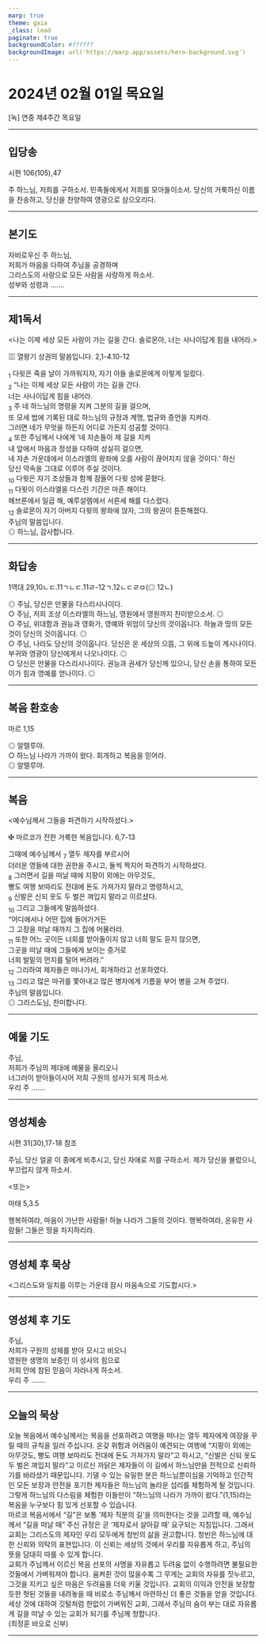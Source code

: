 ```yaml
---
marp: true
theme: gaia
_class: lead
paginate: true
backgroundColor: #ffffff
backgroundImage: url('https://marp.app/assets/hero-background.svg')
---
```


# 2024년 02월 01일 목요일

[녹] 연중 제4주간 목요일  




---

## 입당송

시편 106(105),47

주 하느님, 저희를 구하소서. 민족들에게서 저희를 모아들이소서. 당신의 거룩하신 이름을 찬송하고, 당신을 찬양하여 영광으로 삼으오리다.  
  


---

## 본기도

자비로우신 주 하느님,  
저희가 마음을 다하여 주님을 공경하며  
그리스도의 사랑으로 모든 사람을 사랑하게 하소서.  
성부와 성령과 …….  
  


---

## 제1독서

<나는 이제 세상 모든 사람이 가는 길을 간다. 솔로몬아, 너는 사나이답게 힘을 내어라.>

▥ 열왕기 상권의 말씀입니다. 2,1-4.10-12

<sub>1</sub> 다윗은 죽을 날이 가까워지자, 자기 아들 솔로몬에게 이렇게 일렀다.  
<sub>2</sub> “나는 이제 세상 모든 사람이 가는 길을 간다.  
너는 사나이답게 힘을 내어라.  
<sub>3</sub> 주 네 하느님의 명령을 지켜 그분의 길을 걸으며,  
또 모세 법에 기록된 대로 하느님의 규정과 계명, 법규와 증언을 지켜라.  
그러면 네가 무엇을 하든지 어디로 가든지 성공할 것이다.  
<sub>4</sub> 또한 주님께서 나에게 ‘네 자손들이 제 길을 지켜  
내 앞에서 마음과 정성을 다하여 성실히 걸으면,  
네 자손 가운데에서 이스라엘의 왕좌에 오를 사람이 끊어지지 않을 것이다.’ 하신  
당신 약속을 그대로 이루어 주실 것이다.  
<sub>10</sub> 다윗은 자기 조상들과 함께 잠들어 다윗 성에 묻혔다.  
<sub>11</sub> 다윗이 이스라엘을 다스린 기간은 마흔 해이다.  
헤브론에서 일곱 해, 예루살렘에서 서른세 해를 다스렸다.  
<sub>12</sub> 솔로몬이 자기 아버지 다윗의 왕좌에 앉자, 그의 왕권이 튼튼해졌다.  
주님의 말씀입니다.  
◎ 하느님, 감사합니다.  
  


---

## 화답송

1역대 29,10ㄴㄷ.11ㄱㄴㄷ.11ㄹ-12ㄱ.12ㄴㄷㄹㅁ(◎ 12ㄴ)

◎ 주님, 당신은 만물을 다스리시나이다.  
○ 주님, 저희 조상 이스라엘의 하느님, 영원에서 영원까지 찬미받으소서. ◎  
○ 주님, 위대함과 권능과 영화가, 영예와 위엄이 당신의 것이옵니다. 하늘과 땅의 모든 것이 당신의 것이옵니다. ◎  
○ 주님, 나라도 당신의 것이옵니다. 당신은 온 세상의 으뜸, 그 위에 드높이 계시나이다. 부귀와 영광이 당신에게서 나오나이다. ◎  
○ 당신은 만물을 다스리시나이다. 권능과 권세가 당신께 있으니, 당신 손을 통하여 모든 이가 힘과 영예를 얻나이다. ◎  
  


---

## 복음 환호송

마르 1,15

◎ 알렐루야.  
○ 하느님 나라가 가까이 왔다. 회개하고 복음을 믿어라.  
◎ 알렐루야.  
  


---

## 복음

<예수님께서 그들을 파견하기 시작하셨다.>

✠ 마르코가 전한 거룩한 복음입니다. 6,7-13

그때에 예수님께서 <sub>7</sub> 열두 제자를 부르시어  
더러운 영들에 대한 권한을 주시고, 둘씩 짝지어 파견하기 시작하셨다.  
<sub>8</sub> 그러면서 길을 떠날 때에 지팡이 외에는 아무것도,  
빵도 여행 보따리도 전대에 돈도 가져가지 말라고 명령하시고,  
<sub>9</sub> 신발은 신되 옷도 두 벌은 껴입지 말라고 이르셨다.  
<sub>10</sub> 그리고 그들에게 말씀하셨다.  
“어디에서나 어떤 집에 들어가거든  
그 고장을 떠날 때까지 그 집에 머물러라.  
<sub>11</sub> 또한 어느 곳이든 너희를 받아들이지 않고 너희 말도 듣지 않으면,  
그곳을 떠날 때에 그들에게 보이는 증거로  
너희 발밑의 먼지를 털어 버려라.”  
<sub>12</sub> 그리하여 제자들은 떠나가서, 회개하라고 선포하였다.  
<sub>13</sub> 그리고 많은 마귀를 쫓아내고 많은 병자에게 기름을 부어 병을 고쳐 주었다.  
주님의 말씀입니다.  
◎ 그리스도님, 찬미합니다.  
  


---

## 예물 기도

주님,  
저희가 주님의 제대에 예물을 올리오니  
너그러이 받아들이시어 저희 구원의 성사가 되게 하소서.  
우리 주 …….  
  


---

## 영성체송

시편 31(30),17-18 참조

주님, 당신 얼굴 이 종에게 비추시고, 당신 자애로 저를 구하소서. 제가 당신을 불렀으니, 부끄럽지 않게 하소서.  
  
<또는>  
  
마태 5,3.5  
  
행복하여라, 마음이 가난한 사람들! 하늘 나라가 그들의 것이다. 행복하여라, 온유한 사람들! 그들은 땅을 차지하리라.  


---

## 영성체 후 묵상

<그리스도와 일치를 이루는 가운데 잠시 마음속으로 기도합시다.>  


---

## 영성체 후 기도

주님,  
저희가 구원의 성체를 받아 모시고 비오니  
영원한 생명의 보증인 이 성사의 힘으로  
저희 안에 참된 믿음이 자라나게 하소서.  
우리 주 …….  
  


---

## 오늘의 묵상

오늘 복음에서 예수님께서는 복음을 선포하려고 여행을 떠나는 열두 제자에게 여장을 꾸릴 때의 규칙을 일러 주십니다. 온갖 위험과 어려움이 예견되는 여행에 “지팡이 외에는 아무것도, 빵도 여행 보따리도 전대에 돈도 가져가지 말라”고 하시고, “신발은 신되 옷도 두 벌은 껴입지 말라”고 이르신 까닭은 제자들이 이 길에서 하느님만을 전적으로 신뢰하기를 바라셨기 때문입니다. 기댈 수 있는 유일한 분은 하느님뿐이심을 기억하고 인간적인 모든 보장과 안전을 포기한 제자들은 하느님의 놀라운 섭리를 체험하게 될 것입니다. 그렇게 하느님의 다스림을 체험한 이들만이 “하느님의 나라가 가까이 왔다.”(1,15)라는 복음을 누구보다 힘 있게 선포할 수 있습니다.  
마르코 복음서에서 “길”은 보통 ‘제자 직분의 길’을 의미한다는 것을 고려할 때, 예수님께서 “길을 떠날 때” 주신 규정은 곧 ‘제자로서 살아갈 때’ 요구되는 지침입니다. 그래서 교회는 그리스도의 제자인 우리 모두에게 청빈의 삶을 권고합니다. 청빈은 하느님에 대한 신뢰와 의탁의 표현입니다. 이 신뢰는 세상의 것에서 우리를 자유롭게 하고, 주님의 뜻을 담대히 따를 수 있게 합니다.  
교회가 주님께서 이르신 복음 선포의 사명을 자유롭고 두려움 없이 수행하려면 불필요한 것들에서 가벼워져야 합니다. 움켜쥔 것이 많을수록 그 무게는 교회의 자유를 짓누르고, 그것을 지키고 싶은 마음은 두려움을 더욱 키울 것입니다. 교회의 이익과 안전을 보장할 듯한 헛된 것들을 내려놓을 때 비로소 주님께서 마련하신 더 좋은 것들을 얻을 것입니다. 세상 것에 대하여 깃털처럼 한없이 가벼워진 교회, 그래서 주님의 숨이 부는 대로 자유롭게 길을 떠날 수 있는 교회가 되기를 주님께 청합니다.  
(최정훈 바오로 신부)  


---